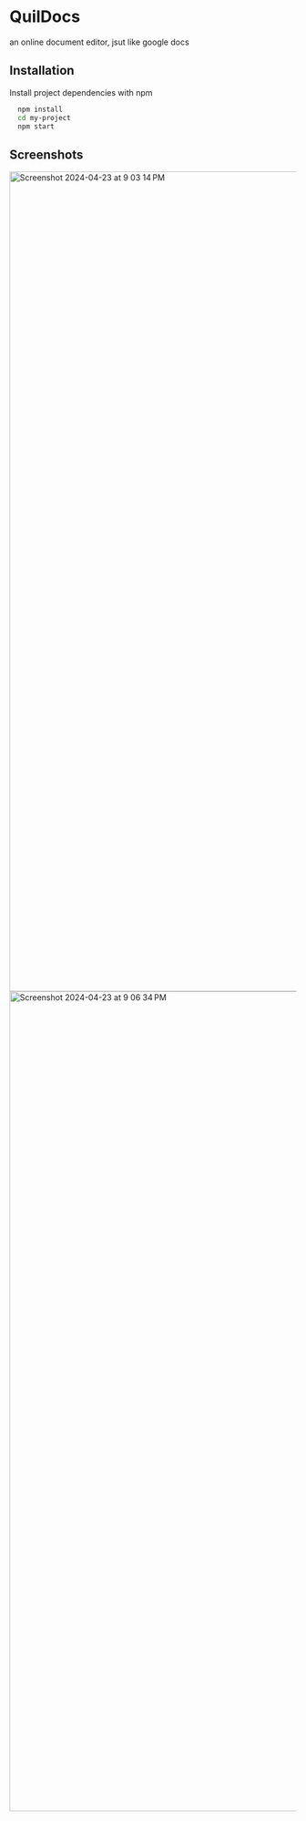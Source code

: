 
# QuilDocs
an online document editor, jsut like google docs







## Installation

Install project dependencies with npm

```bash
  npm install
  cd my-project
  npm start
```
    
## Screenshots

<img width="1440" alt="Screenshot 2024-04-23 at 9 03 14 PM" src="https://github.com/shrikant9024/quildocs/assets/86430772/a7db288b-af9c-484b-8112-9f046ddf8de4">

<img width="1440" alt="Screenshot 2024-04-23 at 9 06 34 PM" src="https://github.com/shrikant9024/quildocs/assets/86430772/7f5dc218-73dc-435e-a17c-8dbb619d7477">




